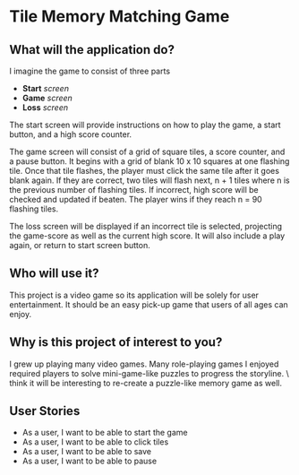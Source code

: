 # Tile Memory Matching Game

## What will the application do?

I imagine the game to consist of three parts
- **Start** *screen*
- **Game** *screen*
- **Loss** *screen*

The start screen will provide instructions on how to play the game,
a start button, and a high score counter.

The game screen will consist of a grid of square tiles, a score counter, and a pause button.
It begins with a grid of blank 10 x 10 squares at one flashing tile. Once that tile flashes, the player must
click the same tile after it goes blank again. If they are correct, two tiles will flash next, n + 1 tiles where n is 
the previous number of flashing tiles. If incorrect, high score will be checked and updated if beaten. 
The player wins if they reach n = 90 flashing tiles.

The loss screen will be displayed if an incorrect tile is selected, projecting the game-score as well as
the current high score. It will also include a play again, or return to start screen button.




## Who will use it?

This project is a video game so its application will be solely for user
entertainment. It should be an easy pick-up game that users of all ages
can enjoy.



## Why is this project of interest to you?

I grew up playing many video games. Many role-playing games 
I enjoyed required players to solve mini-game-like puzzles to progress the storyline. 
\ think it will be interesting to re-create a puzzle-like memory game as well.

## User Stories

- As a user, I want to be able to start the game
- As a user, I want to be able to click tiles
- As a user, I want to be able to save
- As a user, I want to be able to pause

